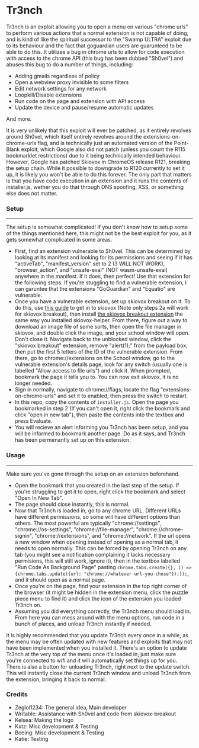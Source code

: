 # Tr3nch
Tr3nch is an exploit allowing you to open a menu on various "chrome urls" to perform
various actions that a normal extension is not capable of doing, and is kind of like
the spiritual successor to the "Swamp ULTRA" exploit due to its behaviour and the
fact that goguardian users are guarunteed to be able to do this. It utilizes a bug
in chrome urls to allow for code execution with access to the chrome API (this bug
has been dubbed "Sh0vel") and abuses this bug to do a number of things, including:
- Adding gmails regardless of policy
- Open a webview proxy invisible to some filters
- Edit network settings for any network
- Loopkill/Disable extensions
- Run code on the page and extension with API access
- Update the device and pause/resume automatic updates

And more.

It is very unlikely that this exploit will ever be patched, as it entirely revolves around Sh0vel, which itself entirely revolves around the extensions-on-chrome-urls flag, and is technically just an automated version of the Point-Blank exploit, which Google also did not patch (unless you count the R115 bookmarklet restrictions) due to it being technically intended behaviour.
However, Google has patched Skiovox in ChromeOS release R121, breaking the setup chain. While it possible to downgrade to R120 currently to set it up, it is likely you won't be able to do this forever. The only part that matters is that you have code execution in an extension and it runs the contents of installer.js, wether you do that through DNS spoofing, XSS, or something else does not matter.

### Setup
---
The setup is somewhat complicated! If you don't know how to setup some of the things mentioned here, this might not be the best exploit for you, as it gets somewhat complicated in some areas.
- First, find an extension vulnerable to Sh0vel. This can be determined by looking at its manifest and looking for its permissions and seeing if it has "activeTab", "manifest_version" set to 2 (3 WILL NOT WORK), "browser_action", and "unsafe-eval" (NOT wasm-unsafe-eval) anywhere in the manifest. If it does, then perfect! Use that extension for the following steps. If you're stuggling to find a vulnerable extension, I can garuntee that the extensions "GoGuardian" and "Equatio" are vulnerable.
- Once you have a vulnerable extension, set up skiovox breakout on it. To do this, use [this guide](https://skiovox.com) to get in to skiovox (Note only steps 2a will work for skiovox breakout), then install [the skiovox breakout extension](https://github.com/MunyDev/skiovox-breakout) the same way you installed skiovox-helper. From there, figure out a way to download an image file of some sorts, then open the file manager in skiovox, and double click the image, and your school window will open. Don't close it. Navigate back to the unblocked window, click the "skiovox breakout" extension, remove "alert(1);" from the payload box, then put the first 5 letters of the ID of the vulnerable extension. From there, go to chrome://extensions on the School window, go to the vulnerable extension's details page, look for any switch (usually one is labelled "Allow access to file urls") and click it. When prompted, bookmark the page it tells you to. You can now exit skiovox, it is no longer needed.
- Sign in normally, navigate to chrome://flags, locate the flag "extensions-on-chrome-urls" and set it to enabled, then press the switch to restart.
- In this repo, copy the contents of `installer.js`. Open the page you bookmarked in step 2 (If you can't open it, right click the bookmark and click "open in new tab"), then paste the contents into the textbox and press Evaluate.
- You will recieve an alert informing you Tr3nch has been setup, and you will be informed to bookmark another page. Do as it says, and Tr3nch has been permenantly set up on this extension.

### Usage
---
Make sure you've gone through the setup on an extension beforehand.
- Open the bookmark that you created in the last step of the setup. If you're struggling to get it to open, right click the bookmark and select "Open In New Tab".
- The page should close instantly, this is normal.
- Now that Tr3nch is loaded in, go to any chrome URL. Different URLs have different permissions, so some will have different options than others. The most powerful are typically "chrome://settings", "chrome://os-settings", "chrome://file-manager", "chrome://chrome-signin", "chrome://extensions", and "chrome://network". If the url opens a new window when opening instead of opening as a normal tab, it needs to open normally. This can be forced by opening Tr3nch on any tab (you might see a notification complaining it lacks necessary permisions, this will still work, ignore it), then in the textbox labelled "Run Code As Background Page" pasting `chrome.tabs.create({}, () => {chrome.tabs.update({url: "chrome://whatever-url-you-chose"});});`, and it should open as a normal page.
- Once you're on the page, find your extension in the top right corner of the browser (it might be hidden in the extension menu, click the puzzle piece menu to find it) and click the icon of the extension you loaded Tr3nch on.
- Assuming you did everything correctly, the Tr3nch menu should load in. From here you can mess around with the menu options, run code in a bunch of places, and unload Tr3nch instantly if needed.

It is highly recommended that you update Tr3nch every once in a while, as the menu may be often updated with new features and exploits that may not have been implemented when you installed it. There's an option to update Tr3nch at the very top of the menu once it's loaded in, just make sure you're connected to wifi and it will automatically set things up for you. 
There is also a button for unloading Tr3nch, right next to the update switch. This will instantly close the current Tr3nch window and unload Tr3nch from the extension, bringing it back to normal.

### Credits
- Zeglol1234: The general idea, Main developer
- Writable: Assistance with Sh0vel and code from skiovox-breakout
- Kelsea: Making the logo
- Kxtz: Misc development & Testing
- Boeing: Misc development & Testing
- Katie: Testing
